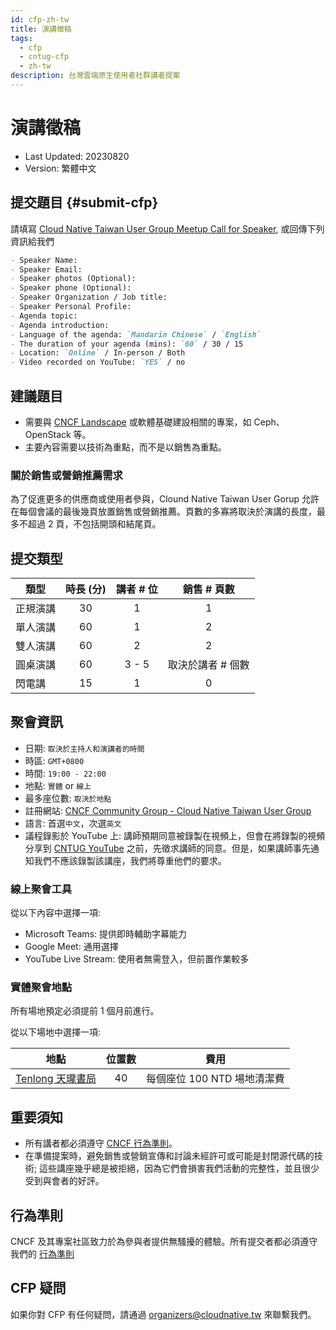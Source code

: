 ```yaml
---
id: cfp-zh-tw
title: 演講徵稿
tags:
  - cfp
  - cntug-cfp
  - zh-tw
description: 台灣雲端原生使用者社群講者提案
---
```


# 演講徵稿

- Last Updated: 20230820
- Version: 繁體中文

## 提交題目 {#submit-cfp}

請填寫 [Cloud Native Taiwan User Group Meetup Call for Speaker][7], 或回傳下列資訊給我們

```markdown title="submit-cfp"
- Speaker Name:
- Speaker Email:
- Speaker photos (Optional):
- Speaker phone (Optional):
- Speaker Organization / Job title:
- Speaker Personal Profile:
- Agenda topic:
- Agenda introduction:
- Language of the agenda: `Mandarin Chinese` / `English`
- The duration of your agenda (mins): `60` / 30 / 15
- Location: `Online` / In-person / Both
- Video recorded on YouTube: `YES` / no
```

## 建議題目

- 需要與 [CNCF Landscape][1] 或軟體基礎建設相關的專案，如 Ceph、OpenStack 等。
- 主要內容需要以技術為重點，而不是以銷售為重點。

### 關於銷售或營銷推薦需求

為了促進更多的供應商或使用者參與，Clound Native Taiwan User Gorup 允許在每個會議的最後幾頁放置銷售或營銷推薦。頁數的多寡將取決於演講的長度，最多不超過 2 頁，不包括開頭和結尾頁。

## 提交類型

| 類型 | 時長 (分) | 講者 # 位 | 銷售 # 頁數 |
|------|:---------------:|:------------:|:---------------------------:|
| 正規演講 | 30 | 1 | 1 |
| 單人演講 | 60 | 1 | 2 |
| 雙人演講 | 60 | 2 | 2 |
| 圓桌演講 | 60 | 3 - 5 | 取決於講者 # 個數 |
| 閃電講 | 15 | 1 | 0 |

## 聚會資訊

- 日期: `取決於主持人和演講者的時間`
- 時區: `GMT+0800`
- 時間: `19:00 - 22:00`
- 地點: `實體` or `線上`
- 最多座位數: `取決於地點`
- 註冊網站: [CNCF Community Group - Cloud Native Taiwan User Group][4]
- 語言: 首選`中文`，次選`英文`
- 議程錄影於 YouTube 上: 講師預期同意被錄製在視頻上，但會在將錄製的視頻分享到 [CNTUG YouTube][5] 之前，先徵求講師的同意。但是，如果講師事先通知我們不應該錄製該講座，我們將尊重他們的要求。

### 線上聚會工具

從以下內容中選擇一項:

- Microsoft Teams: 提供即時輔助字幕能力
- Google Meet: 通用選擇
- YouTube Live Stream: 使用者無需登入，但前置作業較多

### 實體聚會地點

所有場地預定必須提前 1 個月前進行。

從以下場地中選擇一項:

| 地點 | 位置數 | 費用 |
|:--------:|:----------:|:---:|
| [Tenlong 天瓏書局][6] | 40 | 每個座位 100 NTD 場地清潔費 |

## 重要須知

- 所有講者都必須遵守 [CNCF 行為準則][2]。
- 在準備提案時，避免銷售或營銷宣傳和討論未經許可或可能是封閉源代碼的技術; 這些講座幾乎總是被拒絕，因為它們會損害我們活動的完整性，並且很少受到與會者的好評。

## 行為準則

CNCF 及其專案社區致力於為參與者提供無騷擾的體驗。所有提交者都必須遵守我們的 [行為準則][2]

## CFP 疑問

如果你對 CFP 有任何疑問，請通過 [organizers@cloudnative.tw](mailto:organizers@cloudnative.tw) 來聯繫我們。

[1]: https://landscape.cncf.io/
[2]: https://github.com/cncf/foundation/blob/main/code-of-conduct.md
[3]: https://github.com/cncf/communitygroups
[4]: https://community.cncf.io/cloud-native-taiwan-user-group/
[5]: https://www.youtube.com/channel/UCoYY8K9fbfDtTY7m68UCATA
[6]: https://www.tenlong.com.tw/
[7]: https://docs.google.com/forms/d/e/1FAIpQLSd67skDYwAnDl_MO5sWIb5YxvP8yYmV0Swo4oNu7LSVtgrsUA/viewform?pli=1
